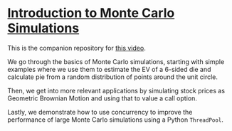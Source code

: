 # [Introduction to Monte Carlo Simulations](https://youtu.be/VhNtzSVPCIc?feature=shared)

This is the companion repository for [this video](https://youtu.be/VhNtzSVPCIc?feature=shared). 

We go through the basics of Monte Carlo simulations, starting with simple examples where we use them to estimate the EV of a 6-sided die and calculate pie from a random distribution of points around the unit circle. 

Then, we get into more relevant applications by simulating stock prices as Geometric Brownian Motion and using that to value a call option. 

Lastly, we demonstrate how to use concurrency to improve the performance of large Monte Carlo simulations using a Python `ThreadPool`. 
